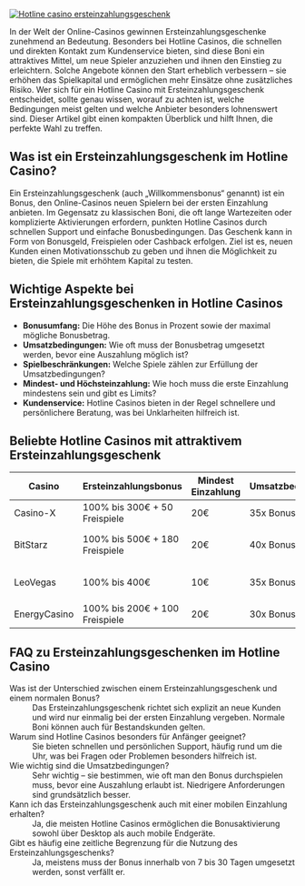 [![Hotline casino ersteinzahlungsgeschenk](https://123-caf.pages.dev/gitsignup.png)](https://vrmoo.ru/Bt82HjjY)

<p>In der Welt der Online-Casinos gewinnen Ersteinzahlungsgeschenke zunehmend an Bedeutung. Besonders bei Hotline Casinos, die schnellen und direkten Kontakt zum Kundenservice bieten, sind diese Boni ein attraktives Mittel, um neue Spieler anzuziehen und ihnen den Einstieg zu erleichtern. Solche Angebote können den Start erheblich verbessern – sie erhöhen das Spielkapital und ermöglichen mehr Einsätze ohne zusätzliches Risiko. Wer sich für ein Hotline Casino mit Ersteinzahlungsgeschenk entscheidet, sollte genau wissen, worauf zu achten ist, welche Bedingungen meist gelten und welche Anbieter besonders lohnenswert sind. Dieser Artikel gibt einen kompakten Überblick und hilft Ihnen, die perfekte Wahl zu treffen.</p>  <h2>Was ist ein Ersteinzahlungsgeschenk im Hotline Casino?</h2> <p>Ein Ersteinzahlungsgeschenk (auch „Willkommensbonus“ genannt) ist ein Bonus, den Online-Casinos neuen Spielern bei der ersten Einzahlung anbieten. Im Gegensatz zu klassischen Boni, die oft lange Wartezeiten oder komplizierte Aktivierungen erfordern, punkten Hotline Casinos durch schnellen Support und einfache Bonusbedingungen. Das Geschenk kann in Form von Bonusgeld, Freispielen oder Cashback erfolgen. Ziel ist es, neuen Kunden einen Motivationsschub zu geben und ihnen die Möglichkeit zu bieten, die Spiele mit erhöhtem Kapital zu testen.</p>  <h2>Wichtige Aspekte bei Ersteinzahlungsgeschenken in Hotline Casinos</h2> <ul>   <li><strong>Bonusumfang:</strong> Die Höhe des Bonus in Prozent sowie der maximal mögliche Bonusbetrag.</li>   <li><strong>Umsatzbedingungen:</strong> Wie oft muss der Bonusbetrag umgesetzt werden, bevor eine Auszahlung möglich ist?</li>   <li><strong>Spielbeschränkungen:</strong> Welche Spiele zählen zur Erfüllung der Umsatzbedingungen?</li>   <li><strong>Mindest- und Höchsteinzahlung:</strong> Wie hoch muss die erste Einzahlung mindestens sein und gibt es Limits?</li>   <li><strong>Kundenservice:</strong> Hotline Casinos bieten in der Regel schnellere und persönlichere Beratung, was bei Unklarheiten hilfreich ist.</li> </ul>  <h2>Beliebte Hotline Casinos mit attraktivem Ersteinzahlungsgeschenk</h2> <table>   <thead>     <tr>       <th>Casino</th>       <th>Ersteinzahlungsbonus</th>       <th>Mindest Einzahlung</th>       <th>Umsatzbedingungen</th>       <th>Besonderheit</th>     </tr>   </thead>   <tbody>     <tr>       <td>Casino-X</td>       <td>100% bis 300€ + 50 Freispiele</td>       <td>20€</td>       <td>35x Bonusbetrag</td>       <td>24/7 Hotline-Support</td>     </tr>     <tr>       <td>BitStarz</td>       <td>100% bis 500€ + 180 Freispiele</td>       <td>20€</td>       <td>40x Bonus + Deposit</td>       <td>Krypto-Einzahlungen möglich</td>     </tr>     <tr>       <td>LeoVegas</td>       <td>100% bis 400€</td>       <td>10€</td>       <td>35x Bonusbetrag</td>       <td>Ausgezeichneter Live-Chat & Hotline</td>     </tr>     <tr>       <td>EnergyCasino</td>       <td>100% bis 200€ + 100 Freispiele</td>       <td>20€</td>       <td>30x Bonusbetrag</td>       <td>App für mobiles Spielen</td>     </tr>   </tbody> </table>  <h2>FAQ zu Ersteinzahlungsgeschenken im Hotline Casino</h2> <dl>   <dt>Was ist der Unterschied zwischen einem Ersteinzahlungsgeschenk und einem normalen Bonus?</dt>   <dd>Das Ersteinzahlungsgeschenk richtet sich explizit an neue Kunden und wird nur einmalig bei der ersten Einzahlung vergeben. Normale Boni können auch für Bestandskunden gelten.</dd>    <dt>Warum sind Hotline Casinos besonders für Anfänger geeignet?</dt>   <dd>Sie bieten schnellen und persönlichen Support, häufig rund um die Uhr, was bei Fragen oder Problemen besonders hilfreich ist.</dd>    <dt>Wie wichtig sind die Umsatzbedingungen?</dt>   <dd>Sehr wichtig – sie bestimmen, wie oft man den Bonus durchspielen muss, bevor eine Auszahlung erlaubt ist. Niedrigere Anforderungen sind grundsätzlich besser.</dd>    <dt>Kann ich das Ersteinzahlungsgeschenk auch mit einer mobilen Einzahlung erhalten?</dt>   <dd>Ja, die meisten Hotline Casinos ermöglichen die Bonusaktivierung sowohl über Desktop als auch mobile Endgeräte.</dd>    <dt>Gibt es häufig eine zeitliche Begrenzung für die Nutzung des Ersteinzahlungsgeschenks?</dt>   <dd>Ja, meistens muss der Bonus innerhalb von 7 bis 30 Tagen umgesetzt werden, sonst verfällt er.</dd> </dl>